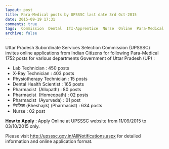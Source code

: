 ```yaml
---
layout: post
title: Para-Medical posts by UPSSSC last date 3rd Oct-2015   
date: 2015-09-19 17:31
comments: true
tags:  Commission  Dental  ITI-Apprentice  Nurse  Online  Para-Medical  Pharmacist  Technician  UP 
archive: false
---
```

Uttar Pradesh Subordinate Services Selection Commission (UPSSSC) invites online applications from Indian Citizens for following Para-Medical 1752 posts for various departments Government of Uttar Pradesh (UP) :     


- Lab Technician : 450 posts
- X-Ray Technician : 403 posts
- Physiotherapy Technician : 15 posts
- Dental Health Scientist : 165 posts
- Pharmacist  (Allopath) : 80 posts
- Pharmacist  (Homeopath) : 02 posts
- Pharmacist  (Ayurveda) : 01 post 
- भेषजिक (Bheshajik) (Pharmacist) : 634 posts
- Nurse : 02 post

**How to Apply** : Apply Online at UPSSSC website from 11/09/2015 to 03/10/2015 only.  

Please visit <http://upsssc.gov.in/AllNotifications.aspx> for detailed information and online application format. 

